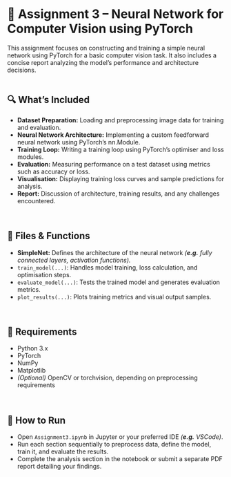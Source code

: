 # 📄 **Assignment 3 – Neural Network for Computer Vision using PyTorch**
This assignment focuses on constructing and training a simple neural network using PyTorch for a basic computer vision task. It also includes a concise report analyzing the model’s performance and architecture decisions.
<br/><br/>

## 🔍 **What’s Included**
- **Dataset Preparation:** Loading and preprocessing image data for training and evaluation.
- **Neural Network Architecture:** Implementing a custom feedforward neural network using PyTorch’s nn.Module.
- **Training Loop:** Writing a training loop using PyTorch’s optimiser and loss modules.
- **Evaluation:** Measuring performance on a test dataset using metrics such as accuracy or loss.
- **Visualisation:** Displaying training loss curves and sample predictions for analysis.
- **Report:** Discussion of architecture, training results, and any challenges encountered.
<br/>

## 🧰 **Files & Functions**
- **SimpleNet:** Defines the architecture of the neural network *(**e.g.** fully connected layers, activation functions).*
- `train_model(...)`: Handles model training, loss calculation, and optimisation steps.
- `evaluate_model(...)`: Tests the trained model and generates evaluation metrics.
- `plot_results(...)`: Plots training metrics and visual output samples.
<br/>

## 🧪 **Requirements**
- Python 3.x
- PyTorch
- NumPy
- Matplotlib
- *(Optional)* OpenCV or torchvision, depending on preprocessing requirements
<br/>

## 🚀 **How to Run**
- Open `Assignment3.ipynb` in Jupyter or your preferred IDE *(**e.g.** VSCode)*.
- Run each section sequentially to preprocess data, define the model, train it, and evaluate the results.
- Complete the analysis section in the notebook or submit a separate PDF report detailing your findings.
